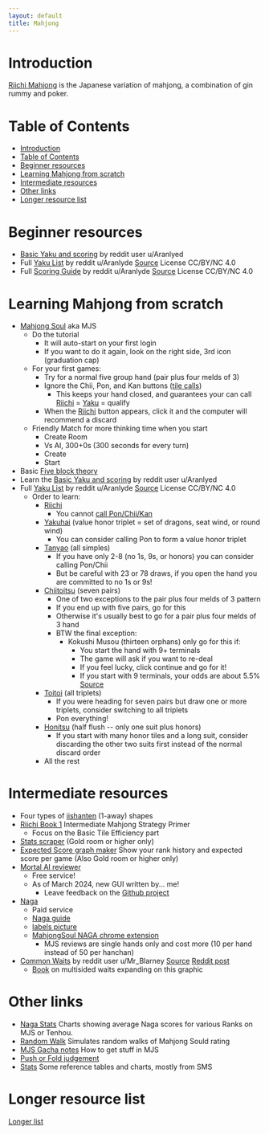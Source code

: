 ```yaml
---
layout: default
title: Mahjong
---
```


# Introduction

[Riichi Mahjong](https://riichi.wiki/Main_Page) is the Japanese variation of mahjong, a combination of gin rummy and poker.

# Table of Contents

-   [Introduction](#introduction)
-   [Table of Contents](#table-of-contents)
-   [Beginner resources](#beginner-resources)
-   [Learning Mahjong from scratch](#learning-mahjong-from-scratch)
-   [Intermediate resources](#intermediate-resources)
-   [Other links](#other-links)
-   [Longer resource list](#longer-resource-list)

# Beginner resources

-   [Basic Yaku and scoring](media/Riichi%20Mahjong%20simplified.pdf) by reddit user u/Aranlyed
-   Full [Yaku List](media/Riichi%20Mahjong%20Yaku%20List.png) by reddit u/Aranlyde [Source](https://www.reddit.com/r/Mahjong/comments/l5b221/riichi_mahjong_cheat_sheet_1_page_pdf_or_images/) License CC/BY/NC 4.0
-   Full [Scoring Guide](media/Riichi%20Mahjong%20Scoring%20Guide.png) by reddit u/Aranlyde [Source](https://www.reddit.com/r/Mahjong/comments/l5b221/riichi_mahjong_cheat_sheet_1_page_pdf_or_images/) License CC/BY/NC 4.0

# Learning Mahjong from scratch

-   [Mahjong Soul](https://mahjongsoul.yo-star.com) aka MJS
    -   Do the tutorial
        -   It will auto-start on your first login
        -   If you want to do it again, look on the right side, 3rd icon (graduation cap)
    -   For your first games:
        -   Try for a normal five group hand (pair plus four melds of 3)
        -   Ignore the Chii, Pon, and Kan buttons ([tile calls](https://riichi.wiki/Naki#Tile_calls))
            -   This keeps your hand closed, and guarantees your can call [Riichi](https://riichi.wiki/Riichi) = [Yaku](https://riichi.wiki/Yaku) = qualify
        -   When the [Riichi](https://riichi.wiki/Riichi) button appears, click it and the computer will recommend a discard
    -   Friendly Match for more thinking time when you start
        -   Create Room
        -   Vs AI, 300+0s (300 seconds for every turn)
        -   Create
        -   Start
-   Basic [Five block theory](https://mahjong.guide/2017/12/29/mahjong-fundamentals-2-starting-hands-five-block-theory/)
-   Learn the [Basic Yaku and scoring](media/Riichi%20Mahjong%20simplified.pdf) by reddit user u/Aranlyed
-   Full [Yaku List](media/Riichi%20Mahjong%20Yaku%20List.png) by reddit u/Aranlyde [Source](https://www.reddit.com/r/Mahjong/comments/l5b221/riichi_mahjong_cheat_sheet_1_page_pdf_or_images/) License CC/BY/NC 4.0
    -   Order to learn:
        -   [Riichi](https://riichi.wiki/Riichi)
            -   You cannot [call Pon/Chii/Kan](https://riichi.wiki/Naki#Tile_calls)
        -   [Yakuhai](https://riichi.wiki/Yakuhai) (value honor triplet = set of dragons, seat wind, or round wind)
            -   You can consider calling Pon to form a value honor triplet
        -   [Tanyao](https://riichi.wiki/Tanyao) (all simples)
            -   If you have only 2-8 (no 1s, 9s, or honors) you can consider calling Pon/Chii
            -   But be careful with 23 or 78 draws, if you open the hand you are committed to no 1s or 9s!
        -   [Chiitoitsu](https://riichi.wiki/Chiitoitsu) (seven pairs)
            -   One of two exceptions to the pair plus four melds of 3 pattern
            -   If you end up with five pairs, go for this
            -   Otherwise it's usually best to go for a pair plus four melds of 3 hand
            -   BTW the final exception:
                -   Kokushi Musou (thirteen orphans) only go for this if:
                    -   You start the hand with 9+ terminals
                    -   The game will ask if you want to re-deal
                    -   If you feel lucky, click continue and go for it!
                    -   If you start with 9 terminals, your odds are about 5.5% [Source](https://osamuko.com/i-told-you-not-to-go-for-kokushi/)
        -   [Toitoi](https://riichi.wiki/Toitoihou) (all triplets)
            -   If you were heading for seven pairs but draw one or more triplets, consider switching to all triplets
            -   Pon everything!
        -   [Honitsu](https://riichi.wiki/Honiisou) (half flush -- only one suit plus honors)
            -   If you start with many honor tiles and a long suit, consider discarding the other two suits first instead of the normal discard order
        -   All the rest

# Intermediate resources

-   Four types of [iishanten](https://www.youtube.com/watch?v=p6Fb5oQRjMM) (1-away) shapes
-   [Riichi Book 1](https://dainachiba.github.io/RiichiBooks/) Intermediate Mahjong Strategy Primer
    -   Focus on the Basic Tile Efficiency part
-   [Stats scraper](https://amae-koromo.sapk.ch) (Gold room or higher only)
-   [Expected Score graph maker](https://colab.research.google.com/drive/1o5faMfPrMLzsPIO-ZUj7rY_sJfRblqa4?usp=sharing) Show your rank history and expected score per game (Also Gold room or higher only)
-   [Mortal AI reviewer](https://mjai.ekyu.moe)
    -   Free service!
    -   As of March 2024, new GUI written by... me!
        -   Leave feedback on the [Github project](https://github.com/killerducky/killer_mortal_gui)
-   [Naga](https://naga.dmv.nico/naga_report/top/)
    -   Paid service
    -   [Naga guide](https://pathofhouou.blogspot.com/2021/08/training-tool-naga-replay-review.html)
    -   [labels picture](https://1.bp.blogspot.com/-Q667x0aUrCg/YR6q9Xq2UII/AAAAAAAAA50/ygF8x7LuN7QOE7QbCBcNND2NtqFoPhUCgCLcBGAsYHQ/s1018/naga.png)
    -   [MahjongSoul NAGA chrome extension](https://chrome.google.com/webstore/detail/mahjongsoul-review-suppor/kdmfnkdgpialmejpgflfllkjakolamcc)
        -   MJS reviews are single hands only and cost more (10 per hand instead of 50 per hanchan)
-   [Common Waits](media/Common_Waits.png) by reddit user u/Mr_Blarney [Source](https://drive.google.com/file/d/1K4NuE2UZgeqhSR-WsYWyQlRiEERh5VQo/view) [Reddit post](https://www.reddit.com/r/Mahjong/comments/100qw6y/mahjong_waits_infographic/)
    -   [Book](https://www.reddit.com/r/Mahjong/comments/175hsqz/reading_multisided_waits_free_guide_book/) on multisided waits expanding on this graphic

# Other links

-   [Naga Stats](naga_stats) Charts showing average Naga scores for various Ranks on MJS or Tenhou.
-   [Random Walk](random_walk.html) Simulates random walks of Mahjong Sould rating
-   [MJS Gacha notes](mjs_gacha_notes) How to get stuff in MJS
-   [Push or Fold judgement](https://youtu.be/XvCAmf4KCBk?t=377)
-   [Stats](stats) Some reference tables and charts, mostly from SMS

# Longer resource list

[Longer list](full_link_list)
